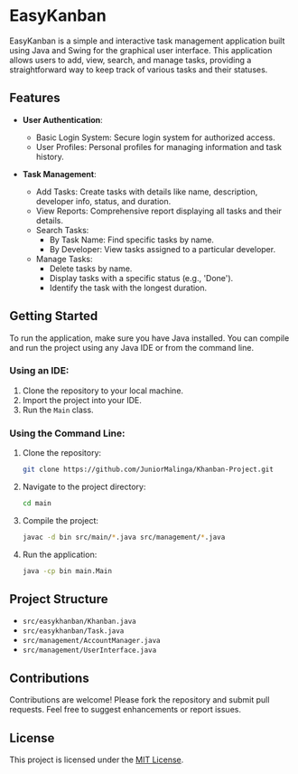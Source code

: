 # EasyKanban

EasyKanban is a simple and interactive task management application built using Java and Swing for the graphical user interface. This application allows users to add, view, search, and manage tasks, providing a straightforward way to keep track of various tasks and their statuses.

## Features

- **User Authentication**:
  - Basic Login System: Secure login system for authorized access.
  - User Profiles: Personal profiles for managing information and task history.

- **Task Management**:
  - Add Tasks: Create tasks with details like name, description, developer info, status, and duration.
  - View Reports: Comprehensive report displaying all tasks and their details.
  - Search Tasks:
    - By Task Name: Find specific tasks by name.
    - By Developer: View tasks assigned to a particular developer.
  - Manage Tasks:
    - Delete tasks by name.
    - Display tasks with a specific status (e.g., 'Done').
    - Identify the task with the longest duration.

## Getting Started

To run the application, make sure you have Java installed. You can compile and run the project using any Java IDE or from the command line.

### Using an IDE:

1. Clone the repository to your local machine.
2. Import the project into your IDE.
3. Run the `Main` class.

### Using the Command Line:

1. Clone the repository:
    ```sh
    git clone https://github.com/JuniorMalinga/Khanban-Project.git
    ```
2. Navigate to the project directory:
    ```sh
    cd main
    ```
3. Compile the project:
    ```sh
    javac -d bin src/main/*.java src/management/*.java
    ```
4. Run the application:
    ```sh
    java -cp bin main.Main
    ```

## Project Structure

- `src/easykhanban/Khanban.java`
- `src/easykhanban/Task.java`
- `src/management/AccountManager.java`
- `src/management/UserInterface.java`

## Contributions

Contributions are welcome! Please fork the repository and submit pull requests. Feel free to suggest enhancements or report issues.

## License

This project is licensed under the [MIT License](LICENSE).
